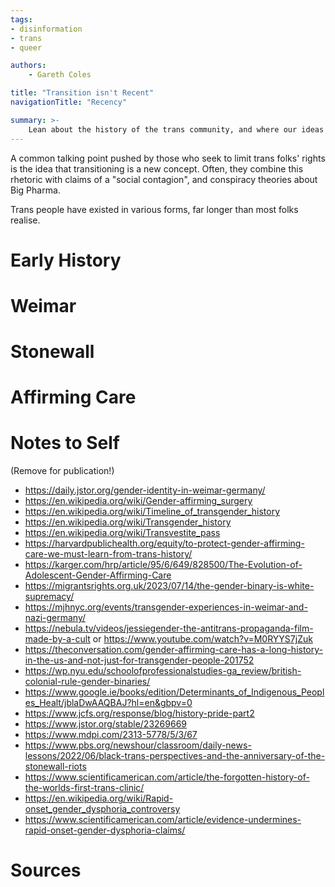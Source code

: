 ```yaml
---
tags:
- disinformation
- trans
- queer

authors:
    - Gareth Coles

title: "Transition isn't Recent"
navigationTitle: "Recency"

summary: >-
    Lean about the history of the trans community, and where our ideas around gender come from.
---
```


<script lang="ts">

</script>

A common talking point pushed by those who seek to limit trans folks' rights is the idea that transitioning is a new
concept.
Often, they combine this rhetoric with claims of a "social contagion", and conspiracy theories about Big Pharma.

<!--more-->

Trans people have existed in various forms, far longer than most folks realise.

# Early History

# Weimar

# Stonewall

# Affirming Care

# Notes to Self

(Remove for publication!)

- https://daily.jstor.org/gender-identity-in-weimar-germany/
- https://en.wikipedia.org/wiki/Gender-affirming_surgery
- https://en.wikipedia.org/wiki/Timeline_of_transgender_history
- https://en.wikipedia.org/wiki/Transgender_history
- https://en.wikipedia.org/wiki/Transvestite_pass
- https://harvardpublichealth.org/equity/to-protect-gender-affirming-care-we-must-learn-from-trans-history/
- https://karger.com/hrp/article/95/6/649/828500/The-Evolution-of-Adolescent-Gender-Affirming-Care
- https://migrantsrights.org.uk/2023/07/14/the-gender-binary-is-white-supremacy/
- https://mjhnyc.org/events/transgender-experiences-in-weimar-and-nazi-germany/
- https://nebula.tv/videos/jessiegender-the-antitrans-propaganda-film-made-by-a-cult or https://www.youtube.com/watch?v=M0RYYS7jZuk
- https://theconversation.com/gender-affirming-care-has-a-long-history-in-the-us-and-not-just-for-transgender-people-201752
- https://wp.nyu.edu/schoolofprofessionalstudies-ga_review/british-colonial-rule-gender-binaries/
- https://www.google.ie/books/edition/Determinants_of_Indigenous_Peoples_Healt/jblaDwAAQBAJ?hl=en&gbpv=0
- https://www.jcfs.org/response/blog/history-pride-part2
- https://www.jstor.org/stable/23269669
- https://www.mdpi.com/2313-5778/5/3/67
- https://www.pbs.org/newshour/classroom/daily-news-lessons/2022/06/black-trans-perspectives-and-the-anniversary-of-the-stonewall-riots
- https://www.scientificamerican.com/article/the-forgotten-history-of-the-worlds-first-trans-clinic/
- https://en.wikipedia.org/wiki/Rapid-onset_gender_dysphoria_controversy
- https://www.scientificamerican.com/article/evidence-undermines-rapid-onset-gender-dysphoria-claims/

# Sources

